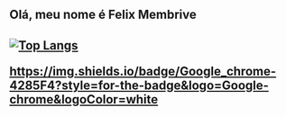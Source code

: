 
<h2>Olá, meu nome é Felix Membrive<h2>

<!-- <h4>Em 2015 com um grupo de amigos e 2 irmão, decidimos mergulhar na criação de um aplicativo.<h4>
<h4>Começava o que chamariamos mais a frente de <stong>HammerGO!<stong> Um aplicativo/game que tem como proposta principal recompensar o usuário com o tempo que ele passa interagindo e propagando o aplicativo.<h4> -->


<!--
**FelixMembrive/FelixMembrive** is a ✨ _special_ ✨ repository because its `README.md` (this file) appears on your GitHub profile.

Here are some ideas to get you started:

- 🔭 I’m currently working on ...
- 🌱 I’m currently learning ...
- 👯 I’m looking to collaborate on ...
- 🤔 I’m looking for help with ...
- 💬 Ask me about ...
- 📫 How to reach me: ...
- 😄 Pronouns: ...
- ⚡ Fun fact: ...
-->

<!-- <p align="left" style="margin-top:10px;"> <a href="https://github.com/ryo-ma/github-profile-trophy"><img src="https://github-profile-trophy.vercel.app/?username=FelixMembrive&theme=onedark&row=1&margin-w=5" alt="FelixMembrive" /></a> </p> -->

[![Top Langs](https://github-readme-stats.vercel.app/api/top-langs/?username=felixmembrive&layout=compact)](https://github.com/anuraghazra/github-readme-stats)

https://img.shields.io/badge/Google_chrome-4285F4?style=for-the-badge&logo=Google-chrome&logoColor=white
